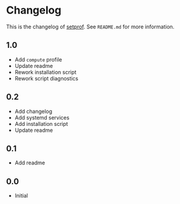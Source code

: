 # Changelog

This is the changelog of [setprof](https://mandelbrot.dk/bjoernager/setprof/).
See `README.md` for more information.

## 1.0

* Add `compute` profile
* Update readme
* Rework installation script
* Rework script diagnostics

## 0.2

* Add changelog
* Add systemd services
* Add installation script
* Update readme

## 0.1

* Add readme

## 0.0

* Initial
